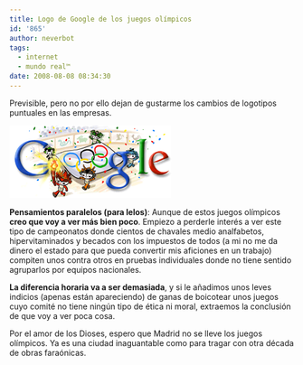 ```yaml
---
title: Logo de Google de los juegos olímpicos
id: '865'
author: neverbot
tags:
  - internet
  - mundo real™
date: 2008-08-08 08:34:30
---
```


Previsible, pero no por ello dejan de gustarme los cambios de logotipos puntuales en las empresas.

![Google Olympics08 Opening](./logo-de-google-de-los-juegos-olimpicos/google_olympics08_opening.gif "Google Olympics08 Opening")

**Pensamientos paralelos (para lelos)**: Aunque de estos juegos olímpicos **creo que voy a ver más bien poco**. Empiezo a perderle interés a ver este tipo de campeonatos donde cientos de chavales medio analfabetos, hipervitaminados y becados con los impuestos de todos (a mi no me da dinero el estado para que pueda convertir mis aficiones en un trabajo) compiten unos contra otros en pruebas individuales donde no tiene sentido agruparlos por equipos nacionales.

**La diferencia horaria va a ser demasiada**, y si le añadimos unos leves indicios (apenas están apareciendo) de ganas de boicotear unos juegos cuyo comité no tiene ningún tipo de ética ni moral, extraemos la conclusión de que voy a ver poca cosa.

Por el amor de los Dioses, espero que Madrid no se lleve los juegos olímpicos. Ya es una ciudad inaguantable como para tragar con otra década de obras faraónicas.
